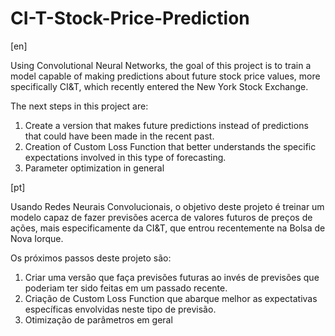 # CI-T-Stock-Price-Prediction

[en]

Using Convolutional Neural Networks, the goal of this project is to train a model capable of making predictions about future stock price values, more specifically CI&T, which recently entered the New York Stock Exchange.

The next steps in this project are: 

1. Create a version that makes future predictions instead of predictions that could have been made in the recent past.
2. Creation of Custom Loss Function that better understands the specific expectations involved in this type of forecasting.
3. Parameter optimization in general

[pt]

Usando Redes Neurais Convolucionais, o objetivo deste projeto é treinar um modelo capaz de fazer previsões acerca de valores futuros de preços de ações, mais especificamente da CI&T, que entrou recentemente na Bolsa de Nova Iorque.

Os próximos passos deste projeto são:

1. Criar uma versão que faça previsões futuras ao invés de previsões que poderiam ter sido feitas em um passado recente.
2. Criação de Custom Loss Function que abarque melhor as expectativas específicas envolvidas neste tipo de previsão.
3. Otimização de parâmetros em geral
